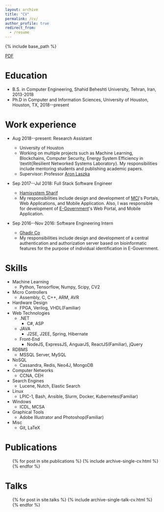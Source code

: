 ```yaml
---
layout: archive
title: "CV"
permalink: /cv/
author_profile: true
redirect_from:
  - /resume
---
```


{% include base_path %}

[PDF](https://taahaaa.ir/files/cv.pdf)

Education
======
* B.S. in Computer Engineering, Shahid Beheshti University, Tehran, Iran, 2013-2018
* Ph.D in Computer and Information Sciences, University of Houston, Houston, TX, 2018--present

Work experience
======
* Aug 2018--present: Research Assistant
  * University of Houston
  * Working on multiple projects such as Machine Learning, Blockchains, Computer Security, Energy System Efficiency in \textit{Resilient Networked Systems Laboratory}. My responsibilities include mentoring students and publishing academic papers.
  * Supervisor: Professor [Aron Laszka](https://aronlaszka.com)

* Sep 2017--Jul 2018: Full Stack Software Engineer
  * [Hamisystem Sharif](http://hamisystem.ir)
  * My responsibilities include design and development of [MCI](http://mci.ir)'s Portals, Web Applications, and Mobile Application. Also, I was responsible for development of [E-Government](https://mob.gov.ir)'s Web Portal, and Mobile Application.

* Sep 2016--Nov 2016: Software Engineering Intern
  * [Ghadir Co](http://ghadirco.net/)
  * My responsibilities include design and development of a central authentication and authorization server based on bioinformatic features for the purpose of individual identification in E-Government.
  
Skills
======
* Machine Learning
  * Python, Tensorflow, Numpy, Scipy, CV2
* Micro Controllers
  * Assembly, C, C++, ARM, AVR
* Hardware Design
  * FPGA, Verilog, VHDL(Familiar)
* Web Technologies
  * .NET
    * C#, ASP
  * JAVA
    * J2SE, J2EE, Spring, Hibernate
  * Front-End
    * NodeJS, ExpressJS, AnguarJS, ReactJS(Familiar), jQuery
* RDBMS
  * MSSQL Server, MySQL
* NoSQL
  * Cassandra, Redis, Neo4J, MongoDB
* Computer Networks
  * CCNA, CEH
* Search Engines
  * Lucene, Nutch, Elastic Search
* Linux
  * LPIC-1, Bash, Ansible, Slurm, Docker, Kubernetes(Familiar)
* Windows
  * ICDL, MCSA
* Graphical Tools
  * Adobe Illustrator and Photoshop(Familiar)
* Misc
  * Git, LaTeX

Publications
======
  <ul>{% for post in site.publications %}
    {% include archive-single-cv.html %}
  {% endfor %}</ul>
  
Talks
======
  <ul>{% for post in site.talks %}
    {% include archive-single-talk-cv.html %}
  {% endfor %}</ul>
